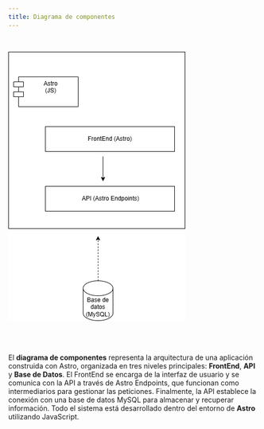 ```yaml
---
title: Diagrama de componentes
---
```

<br />

![Diagrama de componentes](../../../assets/componentes.drawio.png)

<br />
<br />

El **diagrama de componentes** representa la arquitectura de una aplicación construida con Astro, organizada en tres niveles principales: **FrontEnd**, **API** y **Base de Datos**. El FrontEnd se encarga de la interfaz de usuario y se comunica con la API a través de Astro Endpoints, que funcionan como intermediarios para gestionar las peticiones. Finalmente, la API establece la conexión con una base de datos MySQL para almacenar y recuperar información. Todo el sistema está desarrollado dentro del entorno de **Astro** utilizando JavaScript.